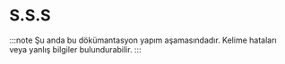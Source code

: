 # S.S.S

:::note
Şu anda bu dökümantasyon yapım aşamasındadır. Kelime hataları veya yanlış bilgiler bulundurabilir.
:::
